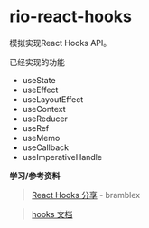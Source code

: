 # rio-react-hooks

模拟实现React Hooks API。

已经实现的功能
- useState
- useEffect
- useLayoutEffect
- useContext
- useReducer
- useRef
- useMemo
- useCallback
- useImperativeHandle

**学习/参考资料**

> [React Hooks 分享](https://github.com/OverWatcherX/ReactHooksPractice) - bramblex

> [hooks 文档](https://react.docschina.org/docs/hooks-reference.html)
